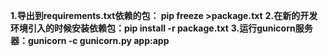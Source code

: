 **1.导出到requirements.txt依赖的包： pip freeze >package.txt**
**2.在新的开发环境引入的时候安装依赖包：pip install -r  package.txt**
**3.运行gunicorn服务器：gunicorn -c gunicorn.py app:app**
